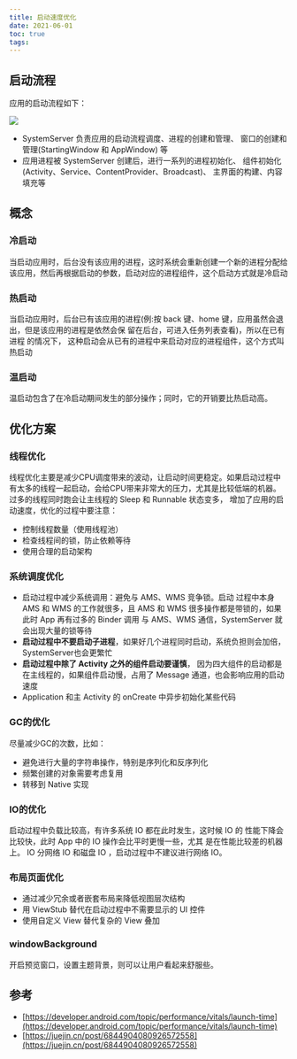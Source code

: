 ```yaml
---
title: 启动速度优化
date: 2021-06-01
toc: true
tags:
---
```


## 启动流程

应用的启动流程如下：

![](./1.jpg)

- SystemServer 负责应用的启动流程调度、进程的创建和管理、 窗口的创建和管理(StartingWindow 和 AppWindow) 等
- 应用进程被 SystemServer 创建后，进行一系列的进程初始化、 组件初始化(Activity、Service、ContentProvider、Broadcast)、 主界面的构建、内容填充等

## 概念

### 冷启动

当启动应用时，后台没有该应用的进程，这时系统会重新创建一个新的进程分配给该应用，然后再根据启动的参数，启动对应的进程组件，这个启动方式就是冷启动

### 热启动

当启动应用时，后台已有该应用的进程(例:按 back 键、home 键，应用虽然会退出，但是该应用的进程是依然会保 留在后台，可进入任务列表查看)，所以在已有进程
的情况下， 这种启动会从已有的进程中来启动对应的进程组件，这个方式叫 热启动

### 温启动

温启动包含了在冷启动期间发生的部分操作；同时，它的开销要比热启动高。

## 优化方案

### 线程优化

线程优化主要是减少CPU调度带来的波动，让启动时间更稳定。如果启动过程中有太多的线程一起启动，会给CPU带来非常大的压力，尤其是比较低端的机器。
过多的线程同时跑会让主线程的 Sleep 和 Runnable 状态变多， 增加了应用的启动速度，优化的过程中要注意：

- 控制线程数量（使用线程池）
- 检查线程间的锁，防止依赖等待
- 使用合理的启动架构

### 系统调度优化

- 启动过程中减少系统调用：避免与 AMS、WMS 竞争锁。启动 过程中本身 AMS 和 WMS 的工作就很多，且 AMS 和 WMS 很多操作都是带锁的，如果此时 App 再有过多的
  Binder 调用 与 AMS、WMS 通信，SystemServer 就会出现大量的锁等待
- **启动过程中不要启动子进程**，如果好几个进程同时启动，系统负担则会加倍，SystemServer也会更繁忙
- **启动过程中除了 Activity 之外的组件启动要谨慎**， 因为四大组件的启动都是在主线程的，如果组件启动慢，占用了 Message 通道，也会影响应用的启动速度
- Application 和主 Activity 的 onCreate 中异步初始化某些代码

### GC的优化

尽量减少GC的次数，比如：

- 避免进行大量的字符串操作，特别是序列化和反序列化
- 频繁创建的对象需要考虑复用
- 转移到 Native 实现

### IO的优化

启动过程中负载比较高，有许多系统 IO 都在此时发生，这时候 IO 的 性能下降会比较快，此时 App 中的 IO 操作会比平时更慢一些，尤其 是在性能比较差的机器上。
IO 分网络 IO 和磁盘 IO ，启动过程中不建议进行网络 IO。

### 布局页面优化

- 通过减少冗余或者嵌套布局来降低视图层次结构
- 用 ViewStub 替代在启动过程中不需要显示的 UI 控件
- 使用自定义 View 替代复杂的 View 叠加

### windowBackground

开启预览窗口，设置主题背景，则可以让用户看起来舒服些。

## 参考

- [https://developer.android.com/topic/performance/vitals/launch-time](https://developer.android.com/topic/performance/vitals/launch-time)
- [https://juejin.cn/post/6844904080926572558](https://juejin.cn/post/6844904080926572558)
